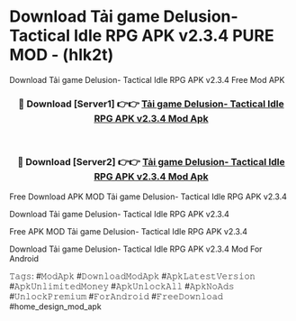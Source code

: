 # Download Tải game Delusion- Tactical Idle RPG APK v2.3.4 PURE MOD - (hlk2t)
Download Tải game Delusion- Tactical Idle RPG APK v2.3.4 Free Mod APK

<div align="center">
<h3>🔴 Download [Server1] 👉👉 <a href="https://apk-comot.site?title=Tải_game_Delusion-_Tactical_Idle_RPG_APK_v2.3.4">Tải game Delusion- Tactical Idle RPG APK v2.3.4 Mod Apk</a></h3><br>

<h3>🔴 Download [Server2] 👉👉 <a href="https://apk-comot.site?title=Tải_game_Delusion-_Tactical_Idle_RPG_APK_v2.3.4">Tải game Delusion- Tactical Idle RPG APK v2.3.4 Mod Apk</a></h3>
</div>


Free Download APK MOD Tải game Delusion- Tactical Idle RPG APK v2.3.4

Download Tải game Delusion- Tactical Idle RPG APK v2.3.4 

Free APK MOD Tải game Delusion- Tactical Idle RPG APK v2.3.4 

Download Tải game Delusion- Tactical Idle RPG APK v2.3.4 Mod For Android

𝚃𝚊𝚐𝚜: #𝙼𝚘𝚍𝙰𝚙𝚔 #𝙳𝚘𝚠𝚗𝚕𝚘𝚊𝚍𝙼𝚘𝚍𝙰𝚙𝚔 #𝙰𝚙𝚔𝙻𝚊𝚝𝚎𝚜𝚝𝚅𝚎𝚛𝚜𝚒𝚘𝚗 #𝙰𝚙𝚔𝚄𝚗𝚕𝚒𝚖𝚒𝚝𝚎𝚍𝙼𝚘𝚗𝚎𝚢 #𝙰𝚙𝚔𝚄𝚗𝚕𝚘𝚌𝚔𝙰𝚕𝚕 #𝙰𝚙𝚔𝙽𝚘𝙰𝚍𝚜 #𝚄𝚗𝚕𝚘𝚌𝚔𝙿𝚛𝚎𝚖𝚒𝚞𝚖 #𝙵𝚘𝚛𝙰𝚗𝚍𝚛𝚘𝚒𝚍 #𝙵𝚛𝚎𝚎𝙳𝚘𝚠𝚗𝚕𝚘𝚊𝚍 #home_design_mod_apk